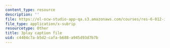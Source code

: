 ```yaml
---
content_type: resource
description: ''
file: https://ol-ocw-studio-app-qa.s3.amazonaws.com/courses/res-6-012-introduction-to-probability-spring-2018/c4404c7ab5d2cafab688a945d93d7b7b_TAyA-rjmesQ.srt
file_type: application/x-subrip
resourcetype: Other
title: 3play caption file
uid: c4404c7a-b5d2-cafa-b688-a945d93d7b7b
---
```

